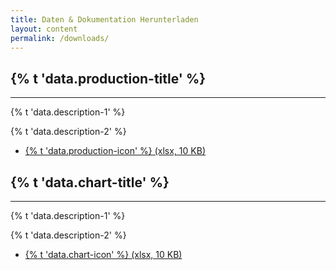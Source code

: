 ```yaml
---
title: Daten & Dokumentation Herunterladen
layout: content
permalink: /downloads/
---
```


<div id="federal_production">
  <h2>{% t 'data.production-title' %}</h2>
  <hr/>
  <p>{% t 'data.description-1' %}</p>
  <p class="downloads-download_links-intro">
    {% t 'data.description-2' %}
    <ul class="downloads-download_links">
      <li><a href="{{site.baseurl_root}}/downloads/Datenbeispiel_Kohlenwasserstoffe_d-eiti.xlsx"><icon class="icon-cloud icon-padded"></icon>{% t 'data.production-icon' %} (xlsx, 10 KB)</a></li>
    </ul>
  </p>
</div>

<div id="production_chart">
  <h2>{% t 'data.chart-title' %}</h2>
  <hr/>
  <p>{% t 'data.description-1' %}</p>
  <p class="downloads-download_links-intro">
    {% t 'data.description-2' %}
    <ul class="downloads-download_links">
      <li><a href="{{site.baseurl_root}}/downloads/Datenbeispiel_Kohlenwasserstoffe_d-eiti.xlsx"><icon class="icon-cloud icon-padded"></icon>{% t 'data.chart-icon' %} (xlsx, 10 KB)</a></li>
    </ul>
  </p>
</div>
